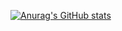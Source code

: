 [![Anurag's GitHub stats](https://github-readme-stats.vercel.app/api?username=Innokentie&show_icons=true&theme=dark&title_color=41b883)](https://github.com/Innokentie/Innokentie/)
